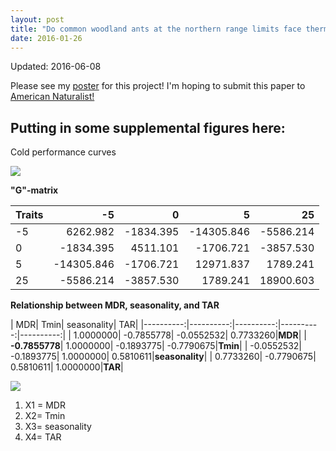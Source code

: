 ```yaml
---
layout: post
title: "Do common woodland ants at the northern range limits face thermal constraints?"
date: 2016-01-26
---
```

Updated: 2016-06-08

Please see my <a href="/assets/2016_range_limits_evolution_meeting_v2.pdf">poster</a> for this project! I'm hoping to submit this paper to <a href="http://www.journals.uchicago.edu/loi/an">American Naturalist!</a>

## Putting in some supplemental figures here: 

Cold performance curves     

![](https://cloud.githubusercontent.com/assets/4654474/15914880/89527578-2db2-11e6-9185-6211b2d255bf.jpeg)

**"G"-matrix**   


|     Traits      | -5| 0| 5| 25|
|:----------|----------------:|-----------:|-----------:|-----------------:|
|-5|6262.982|-1834.395|-14305.846|-5586.214|
|0|-1834.395|4511.101|-1706.721| -3857.530|
|5|-14305.846|-1706.721|12971.837|1789.241|
|25|-5586.214|-3857.530|1789.241| 18900.603|



**Relationship between MDR, seasonality, and TAR**

|         MDR|         Tmin|         seasonality|         TAR|
|----------:|----------:|----------:|----------:|----------:|
|  1.0000000| -0.7855778| -0.0552532|  0.7733260|**MDR**|
| **-0.7855778**|  1.0000000| -0.1893775| -0.7790675|**Tmin**|
| -0.0552532| -0.1893775|  1.0000000|  0.5810611|**seasonality**|
|  0.7733260| -0.7790675|  0.5810611|  1.0000000|**TAR**|



![](https://cloud.githubusercontent.com/assets/4654474/15914939/214657aa-2db3-11e6-9e80-fc8ecce36453.jpeg)

1. X1 = MDR
2. X2= Tmin
3. X3= seasonality
4. X4= TAR